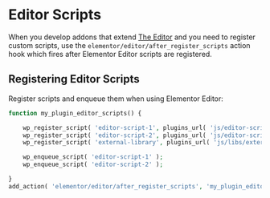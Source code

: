 # Editor Scripts

When you develop addons that extend [The Editor](/editor/) and you need to register custom scripts, use the `elementor/editor/after_register_scripts` action hook which fires after Elementor Editor scripts are registered.

## Registering Editor Scripts

Register scripts and enqueue them when using Elementor Editor:

```php
function my_plugin_editor_scripts() {

	wp_register_script( 'editor-script-1', plugins_url( 'js/editor-script-1.js', __FILE__ ) );
	wp_register_script( 'editor-script-2', plugins_url( 'js/editor-script-2.js', __FILE__ ), [ 'external-library' ] );
	wp_register_script( 'external-library', plugins_url( 'js/libs/external-library.js', __FILE__ ) );

	wp_enqueue_script( 'editor-script-1' );
	wp_enqueue_script( 'editor-script-2' );

}
add_action( 'elementor/editor/after_register_scripts', 'my_plugin_editor_scripts' );
```
